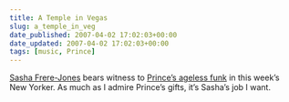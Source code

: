 ```yaml
---
title: A Temple in Vegas
slug: a_temple_in_veg
date_published: 2007-04-02 17:02:03+00:00
date_updated: 2007-04-02 17:02:03+00:00
tags: [music, Prince]
---
```

[Sasha Frere-Jones](http://www.sashafrerejones.com/) bears witness to [Prince’s ageless funk](http://www.newyorker.com/arts/critics/musical/2007/04/09/070409crmu_music_frerejones?printable=true) in this week’s New Yorker. As much as I admire Prince’s gifts, it’s Sasha’s job I want.
